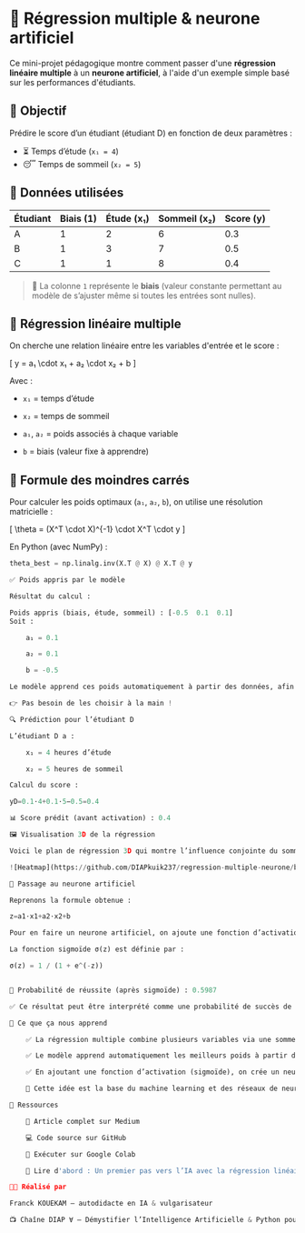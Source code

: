 # 🧠 Régression multiple & neurone artificiel

Ce mini-projet pédagogique montre comment passer d'une **régression linéaire multiple** à un **neurone artificiel**, à l'aide d'un exemple simple basé sur les performances d'étudiants.

## 🎯 Objectif

Prédire le score d’un étudiant (étudiant D) en fonction de deux paramètres :

- ⏳ Temps d’étude (`x₁ = 4`)
- 😴 Temps de sommeil (`x₂ = 5`)

## 🎯 Données utilisées

| Étudiant | Biais (1) | Étude (x₁) | Sommeil (x₂) | Score (y) |
|----------|-----------|------------|--------------|-----------|
| A        | 1         | 2          | 6            | 0.3       |
| B        | 1         | 3          | 7            | 0.5       |
| C        | 1         | 1          | 8            | 0.4       |

> 🔎 La colonne `1` représente le **biais** (valeur constante permettant au modèle de s’ajuster même si toutes les entrées sont nulles).

## 🧮 Régression linéaire multiple

On cherche une relation linéaire entre les variables d'entrée et le score :

\[
y = a₁ \cdot x₁ + a₂ \cdot x₂ + b
\]

Avec :

- `x₁` = temps d’étude  

- `x₂` = temps de sommeil  

- `a₁`, `a₂` = poids associés à chaque variable  

- `b` = biais (valeur fixe à apprendre)

## 📐 Formule des moindres carrés

Pour calculer les poids optimaux (`a₁`, `a₂`, `b`), on utilise une résolution matricielle :

\[
\theta = (X^T \cdot X)^{-1} \cdot X^T \cdot y
\]

En Python (avec NumPy) :

```python
theta_best = np.linalg.inv(X.T @ X) @ X.T @ y

✅ Poids appris par le modèle

Résultat du calcul :

Poids appris (biais, étude, sommeil) : [-0.5  0.1  0.1]
Soit :

    a₁ = 0.1

    a₂ = 0.1

    b = -0.5

Le modèle apprend ces poids automatiquement à partir des données, afin de minimiser l’erreur de prédiction (par la méthode des moindres carrés).

👉 Pas besoin de les choisir à la main !

🔍 Prédiction pour l’étudiant D

L’étudiant D a :

    x₁ = 4 heures d’étude

    x₂ = 5 heures de sommeil

Calcul du score :

yD=0.1⋅4+0.1⋅5−0.5=0.4

📊 Score prédit (avant activation) : 0.4

🖼️ Visualisation 3D de la régression

Voici le plan de régression 3D qui montre l’influence conjointe du sommeil et de l’étude sur le score :

![Heatmap](https://github.com/DIAPkuik237/regression-multiple-neurone/blob/master/heatmap(2).png)

🧠 Passage au neurone artificiel

Reprenons la formule obtenue :

z=a1⋅x1+a2⋅x2+b

Pour en faire un neurone artificiel, on ajoute une fonction d’activation. Ici, on utilise la fonction sigmoïde :

La fonction sigmoïde σ(z) est définie par :

σ(z) = 1 / (1 + e^(-z))


🔮 Probabilité de réussite (après sigmoïde) : 0.5987

✅ Ce résultat peut être interprété comme une probabilité de succès de ~59.87% pour l’étudiant D.

🧩 Ce que ça nous apprend

    ✅ La régression multiple combine plusieurs variables via une somme pondérée.

    ✅ Le modèle apprend automatiquement les meilleurs poids à partir des données.

    ✅ En ajoutant une fonction d’activation (sigmoïde), on crée un neurone simple.

    🚀 Cette idée est la base du machine learning et des réseaux de neurones.

🔗 Ressources

    🔗 Article complet sur Medium

    💻 Code source sur GitHub

    🧪 Exécuter sur Google Colab

    📘 Lire d'abord : Un premier pas vers l’IA avec la régression linéaire simple

👨‍🔬 Réalisé par

Franck KOUEKAM – autodidacte en IA & vulgarisateur

📺 Chaîne DIAP ∀ — Démystifier l’Intelligence Artificielle & Python pour tout le monde



